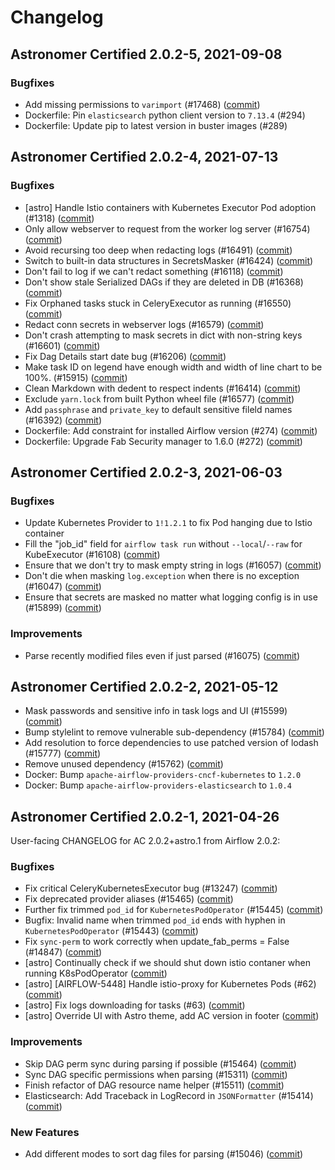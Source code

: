 # Changelog

Astronomer Certified 2.0.2-5, 2021-09-08
----------------------------------------

### Bugfixes

- Add missing permissions to `varimport` (#17468) ([commit](https://github.com/astronomer/airflow/commit/2bbaec8b7))
- Dockerfile: Pin `elasticsearch` python client version to `7.13.4` (#294)
- Dockerfile: Update pip to latest version in buster images (#289)

Astronomer Certified 2.0.2-4, 2021-07-13
----------------------------------------

### Bugfixes

- [astro] Handle Istio containers with Kubernetes Executor Pod adoption (#1318) ([commit](https://github.com/astronomer/airflow/commit/1141c186f))
- Only allow webserver to request from the worker log server (#16754) ([commit](https://github.com/astronomer/airflow/commit/ebf2e305c))
- Avoid recursing too deep when redacting logs (#16491) ([commit](https://github.com/astronomer/airflow/commit/de563e385))
- Switch to built-in data structures in SecretsMasker (#16424) ([commit](https://github.com/astronomer/airflow/commit/523bba07e))
- Don't fail to log if we can't redact something (#16118) ([commit](https://github.com/astronomer/airflow/commit/ae0d11995))
- Don't show stale Serialized DAGs if they are deleted in DB (#16368) ([commit](https://github.com/astronomer/airflow/commit/c95f6d96f))
- Fix Orphaned tasks stuck in CeleryExecutor as running (#16550) ([commit](https://github.com/astronomer/airflow/commit/d44c223c1))
- Redact conn secrets in webserver logs (#16579) ([commit](https://github.com/astronomer/airflow/commit/836803b64))
- Don't crash attempting to mask secrets in dict with non-string keys (#16601) ([commit](https://github.com/astronomer/airflow/commit/a1f3daf7f))
- Fix Dag Details start date bug (#16206) ([commit](https://github.com/astronomer/airflow/commit/39ff9d198))
- Make task ID on legend have enough width and width of line chart to be 100%.  (#15915) ([commit](https://github.com/astronomer/airflow/commit/44ddad0e6))
- Clean Markdown with dedent to respect indents (#16414) ([commit](https://github.com/astronomer/airflow/commit/19b303e27))
- Exclude ``yarn.lock`` from built Python wheel file (#16577) ([commit](https://github.com/astronomer/airflow/commit/99d5ebd1f))
- Add `passphrase` and `private_key` to default sensitive fileld names (#16392) ([commit](https://github.com/astronomer/airflow/commit/aba6acbda))
- Dockerfile: Add constraint for installed Airflow version (#274) ([commit](https://github.com/astronomer/ap-airflow/commit/60174ec))
- Dockerfile: Upgrade Fab Security manager to 1.6.0 (#272) ([commit](https://github.com/astronomer/ap-airflow/commit/417fd5993982e49424fb427941552d0d42ed567e))

Astronomer Certified 2.0.2-3, 2021-06-03
----------------------------------------

### Bugfixes

- Update Kubernetes Provider to `1!1.2.1` to fix Pod hanging due to Istio container
- Fill the "job_id" field for `airflow task run` without `--local`/`--raw` for KubeExecutor (#16108) ([commit](https://github.com/astronomer/airflow/commit/7a6492e70))
- Ensure that we don't try to mask empty string in logs (#16057) ([commit](https://github.com/astronomer/airflow/commit/215758c0a))
- Don't die when masking `log.exception` when there is no exception (#16047) ([commit](https://github.com/astronomer/airflow/commit/c4c2ab288))
- Ensure that secrets are masked no matter what logging config is in use (#15899) ([commit](https://github.com/astronomer/airflow/commit/3e61ccddd))

### Improvements

- Parse recently modified files even if just parsed (#16075) ([commit](https://github.com/astronomer/airflow/commit/cb21b0aca))

Astronomer Certified 2.0.2-2, 2021-05-12
----------------------------------------

- Mask passwords and sensitive info in task logs and UI (#15599) ([commit](https://github.com/astronomer/airflow/commit/7378d458d))
- Bump stylelint to remove vulnerable sub-dependency (#15784) ([commit](https://github.com/astronomer/airflow/commit/838ace342))
- Add resolution to force dependencies to use patched version of lodash (#15777) ([commit](https://github.com/astronomer/airflow/commit/05757577f))
- Remove unused dependency (#15762) ([commit](https://github.com/astronomer/airflow/commit/25cd6b6ed))
- Docker: Bump `apache-airflow-providers-cncf-kubernetes` to `1.2.0`
- Docker: Bump `apache-airflow-providers-elasticsearch` to `1.0.4`

Astronomer Certified 2.0.2-1, 2021-04-26
----------------------------------------

User-facing CHANGELOG for AC 2.0.2+astro.1 from Airflow 2.0.2:

### Bugfixes

- Fix critical CeleryKubernetesExecutor bug (#13247) ([commit](https://github.com/astronomer/airflow/commit/02f780295))
- Fix deprecated provider aliases (#15465) ([commit](https://github.com/astronomer/airflow/commit/b3664d9a0))
- Further fix trimmed `pod_id` for `KubernetesPodOperator` (#15445) ([commit](https://github.com/astronomer/airflow/commit/085bfc3f9))
- Bugfix: Invalid name when trimmed `pod_id` ends with hyphen in ``KubernetesPodOperator`` (#15443) ([commit](https://github.com/astronomer/airflow/commit/cdfe3b0b6))
- Fix `sync-perm` to work correctly when update_fab_perms = False (#14847) ([commit](https://github.com/astronomer/airflow/commit/06c3630ad))
- [astro] Continually check if we should shut down istio contaner when running K8sPodOperator ([commit](https://github.com/astronomer/airflow/commit/ff080c3fd))
- [astro] [AIRFLOW-5448] Handle istio-proxy for Kubernetes Pods (#62) ([commit](https://github.com/astronomer/airflow/commit/baeb8367e))
- [astro] Fix logs downloading for tasks (#63) ([commit](https://github.com/astronomer/airflow/commit/e31d293da))
- [astro] Override UI with Astro theme, add AC version in footer ([commit](https://github.com/astronomer/airflow/commit/aa876183e))

### Improvements

- Skip DAG perm sync during parsing if possible (#15464) ([commit](https://github.com/astronomer/airflow/commit/ab297b731))
- Sync DAG specific permissions when parsing (#15311) ([commit](https://github.com/astronomer/airflow/commit/4bedb7b1f))
- Finish refactor of DAG resource name helper (#15511) ([commit](https://github.com/astronomer/airflow/commit/fd86869a8))
- Elasticsearch: Add Traceback in LogRecord in ``JSONFormatter`` (#15414) ([commit](https://github.com/astronomer/airflow/commit/9a913fe97))

### New Features

- Add different modes to sort dag files for parsing (#15046) ([commit](https://github.com/astronomer/airflow/commit/60c71b7cd))
